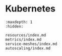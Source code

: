 # Kubernetes


```{toctree}
:maxdepth: 1
:hidden:

resources/index.md
metrics/index.md
service-meshes/index.md
autoscaling/index.md
```
